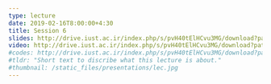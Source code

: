 ```yaml
---
type: lecture
date: 2019-02-16T8:00:00+4:30
title: Session 6
slides: http://drive.iust.ac.ir/index.php/s/pvH40tElHCvu3MG/download?path=%2FSlides&files=AP_Session6.pdf
video: http://drive.iust.ac.ir/index.php/s/pvH40tElHCvu3MG/download?path=%2FClassVideos&files=S6.mp4
#codes: http://drive.iust.ac.ir/index.php/s/pvH40tElHCvu3MG/download?path=%2FCode&files=S6.zip
#tldr: "Short text to discribe what this lecture is about."
#thumbnail: /static_files/presentations/lec.jpg
---
```

